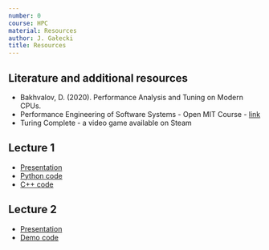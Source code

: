 ```yaml
---
number: 0
course: HPC
material: Resources
author: J. Gałecki
title: Resources
---
```



## Literature and additional resources

- Bakhvalov, D. (2020). Performance Analysis and Tuning on Modern CPUs.
- Performance Engineering of Software Systems - Open MIT Course - [link](https://youtube.com/playlist?list=PLUl4u3cNGP63VIBQVWguXxZZi0566y7Wf)
- Turing Complete - a video game available on Steam

## Lecture 1

- [Presentation](http://ccfd.github.io/courses/data/hpc/lecture1.pdf)
- [Python code](http://ccfd.github.io/courses/code/hpc/lecture1/dgemm.py)
- [C++ code](http://ccfd.github.io/courses/code/hpc/lecture1/cpp.zip)

## Lecture 2

- [Presentation](http://ccfd.github.io/courses/data/hpc/lecture2.pdf)
- [Demo code](http://ccfd.github.io/courses/code/hpc/lecture2_code.zip)
